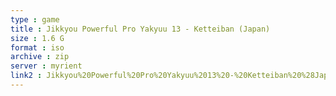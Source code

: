 ```yaml
---
type : game
title : Jikkyou Powerful Pro Yakyuu 13 - Ketteiban (Japan)
size : 1.6 G
format : iso
archive : zip
server : myrient
link2 : Jikkyou%20Powerful%20Pro%20Yakyuu%2013%20-%20Ketteiban%20%28Japan%29
---
```

